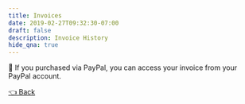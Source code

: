 ```yaml
---
title: Invoices
date: 2019-02-27T09:32:30-07:00
draft: false
description: Invoice History
hide_qna: true
---
```


<div class="well">
  📜 If you purchased via PayPal, you can access your invoice from your PayPal account.
</div>

<!-- <user-charges></user-charges> -->

<a href="/dashboard" class="btn">👈 Back</a>

